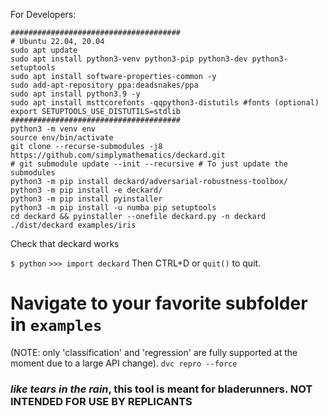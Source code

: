
For Developers:
```
######################################
# Ubuntu 22.04, 20.04
sudo apt update
sudo apt install python3-venv python3-pip python3-dev python3-setuptools
sudo apt install software-properties-common -y
sudo add-apt-repository ppa:deadsnakes/ppa
sudo apt install python3.9 -y
sudo apt install msttcorefonts -qqpython3-distutils #fonts (optional)
export SETUPTOOLS_USE_DISTUTILS=stdlib
######################################
python3 -m venv env
source env/bin/activate
git clone --recurse-submodules -j8 https://github.com/simplymathematics/deckard.git
# git submodule update --init --recursive # To just update the submodules
python3 -m pip install deckard/adversarial-robustness-toolbox/
python3 -m pip install -e deckard/
python3 -m pip install pyinstaller
python3 -m pip install -u numba pip setuptools
cd deckard && pyinstaller --onefile deckard.py -n deckard
./dist/deckard examples/iris
```

Check that deckard works

```$ python```
```>>> import deckard```
Then CTRL+D or `quit()` to quit.
# Navigate to your favorite subfolder in `examples`
(NOTE: only 'classification' and 'regression' are fully supported at the moment due to a large API change).
```dvc repro --force```
### _like tears in the rain_, this tool is meant for bladerunners. NOT INTENDED FOR USE BY REPLICANTS
